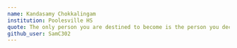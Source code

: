 ```yaml
---
name: Kandasamy Chokkalingam
institution: Poolesville HS
quote: The only person you are destined to become is the person you decide to be
github_user: SamC302
---
```

